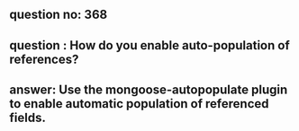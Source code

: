 
      
## question no: 368

## question : How do you enable auto-population of references?

## answer: Use the mongoose-autopopulate plugin to enable automatic population of referenced fields.
      